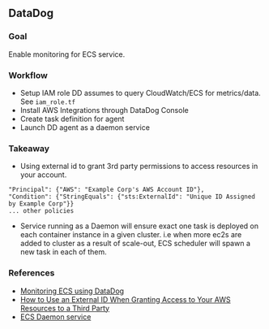 ## DataDog

### Goal

Enable monitoring for ECS service.

### Workflow

- Setup IAM role DD assumes to query CloudWatch/ECS for metrics/data. See `iam_role.tf`
- Install AWS Integrations through DataDog Console
- Create task definition for agent
- Launch DD agent as a daemon service

### Takeaway

- Using external id to grant 3rd party permissions to access resources in your account.
```
"Principal": {"AWS": "Example Corp's AWS Account ID"},
"Condition": {"StringEquals": {"sts:ExternalId": "Unique ID Assigned by Example Corp"}}
... other policies
```

- Service running as a Daemon will ensure exact one task is deployed on each container instance in a given cluster. i.e when more ec2s are added to cluster as a result of
scale-out, ECS scheduler will spawn a new task in each of them.

### References

- [Monitoring ECS using DataDog](https://www.datadoghq.com/blog/monitoring-ecs-with-datadog/)
- [How to Use an External ID When Granting Access to Your AWS Resources to a Third Party](https://docs.aws.amazon.com/IAM/latest/UserGuide/id_roles_create_for-user_externalid.html)
- [ECS Daemon service](https://docs.aws.amazon.com/AmazonECS/latest/developerguide/ecs_services.html#service_scheduler_daemon)
